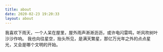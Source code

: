 ```yaml
---
title: about
date: 2020-02-23 19:20:33
layout: about
---
```


我喜欢下雨天，一个人呆在屋里，屋外雨声淅淅沥沥，或许电闪雷鸣，听风吹树叶沙沙作响。
我也向往星空，抬头所见，是满天繁星，那亿万光年之外的点点星光，又会是哪个文明的开始。